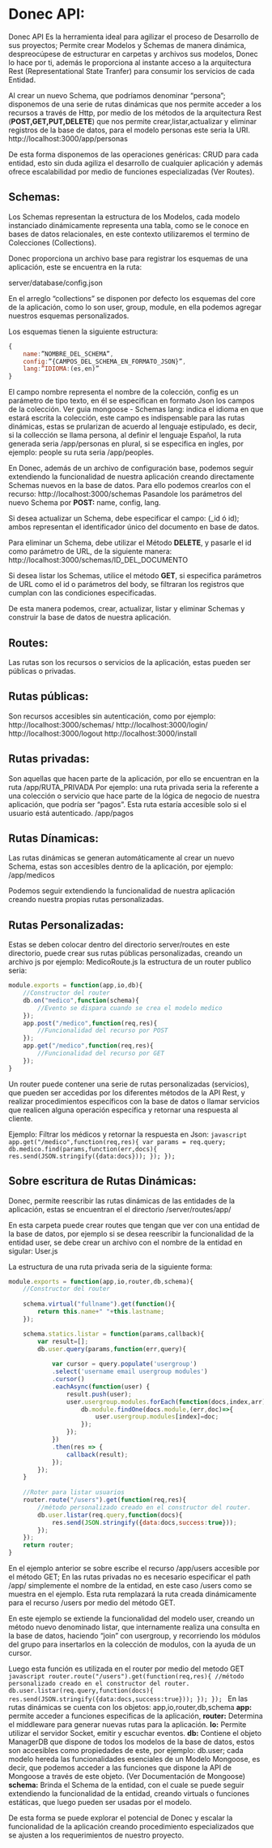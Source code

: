 # Donec API:


Donec API Es la herramienta ideal para agilizar el proceso de Desarrollo de sus proyectos; Permite crear Modelos y Schemas de manera dinámica, despreocúpese de estructurar en carpetas y archivos sus modelos, Donec lo hace por ti, además le proporciona al instante acceso a la arquitectura Rest (Representational State Tranfer) para consumir los servicios de cada Entidad.

Al crear un nuevo Schema, que podríamos denominar “persona”; disponemos de una serie de rutas dinámicas que nos permite acceder a los recursos a través de Http, por medio de los métodos de la arquitectura Rest (**POST,GET,PUT,DELETE**) que nos permite crear,listar,actualizar y eliminar registros de la base de datos, para el modelo personas este seria la URI.
http://localhost:3000/app/personas

 De esta forma disponemos de las operaciones genéricas: CRUD para cada entidad, esto sin duda agiliza el desarrollo de cualquier aplicación y además ofrece escalabilidad por medio de funciones especializadas (Ver Routes).

## Schemas:

Los Schemas representan la estructura de los Modelos, cada modelo instanciado dinámicamente representa una tabla, como se le conoce en bases de datos relacionales, en este contexto utilizaremos el termino de Colecciones (Collections).

Donec proporciona un archivo base para registrar los esquemas de una aplicación, este se encuentra en la ruta:

server/database/config.json

En el arreglo “collections” se disponen por defecto los esquemas del core de la aplicación, como lo son user, group, module, en ella podemos agregar nuestros esquemas personalizados.

Los esquemas tienen la siguiente estructura:
```javascript
{
	name:”NOMBRE_DEL_SCHEMA”,
	config:”{CAMPOS_DEL_SCHEMA_EN_FORMATO_JSON}”,
	lang:”IDIOMA:(es,en)”
}
```
El campo nombre representa el nombre de la colección, config es un parámetro de tipo texto, en él se especifican en formato Json los campos de la colección.
Ver guia mongoose - Schemas 
lang: indica el idioma en que estará escrita la colección, este campo es indispensable para las rutas dinámicas, estas se prularizan de acuerdo al lenguaje estipulado, es decir, si la collección se llama persona, al definir el lenguaje Español, la ruta generada seria /app/personas en plural, si se especifica en ingles, por ejemplo: people su ruta seria /app/peoples.

En Donec, además de un archivo de configuración base, podemos seguir extendiendo la funcionalidad de nuestra aplicación creando directamente Schemas nuevos en la base de datos.
Para ello podemos crearlos con el recurso: http://localhost:3000/schemas 
Pasandole los  parámetros del nuevo Schema por **POST:**
name, config, lang.

Si desea actualizar un Schema, debe especificar el campo: (_id ó id); ambos representan el identificador único del documento en base de datos.

Para eliminar un Schema, debe utilizar el Método **DELETE**, y pasarle el id como parámetro de URL, de la siguiente manera:
http://localhost:3000/schemas/ID_DEL_DOCUMENTO 

Si desea listar los Schemas, utilice el método **GET**, si especifica parámetros de URL como el id o parámetros del body, se filtraran los registros que cumplan con las condiciones especificadas.

De esta manera podemos, crear, actualizar, listar y eliminar Schemas y construir la base de datos de nuestra aplicación.


## Routes:

Las rutas son los recursos o servicios de la aplicación, estas pueden ser públicas o privadas.
## Rutas públicas: 
Son recursos accesibles sin autenticación, como por ejemplo:  http://localhost:3000/schemas/ http://localhost:3000/login/ http://localhost:3000/logout	http://localhost:3000/install	

## Rutas privadas: 
Son aquellas que hacen parte de la aplicación, por ello se encuentran en la ruta /app/RUTA_PRIVADA
Por ejemplo: una ruta privada seria la referente a una colección o servicio que hace parte de la lógica de negocio de nuestra aplicación, que podría ser “pagos”. Esta ruta estaría accesible solo si el usuario está autenticado. /app/pagos

## Rutas Dínamicas:

Las rutas dinámicas se generan automáticamente al crear un nuevo Schema, estas son accesibles dentro de la aplicación, por ejemplo: /app/medicos

Podemos seguir extendiendo la funcionalidad de nuestra aplicación creando nuestra propias rutas personalizadas.

## Rutas Personalizadas:

Estas se deben colocar dentro del directorio server/routes en este directorio, puede crear sus rutas públicas personalizadas,  creando un archivo js por ejemplo: MedicoRoute.js
la estructura de un router publico seria:







```javascript
module.exports = function(app,io,db){
	//Constructor del router
	db.on("medico",function(schema){
		//Evento se dispara cuando se crea el modelo medico
	});
	app.post("/medico",function(req,res){
		//Funcionalidad del recurso por POST
	});
	app.get("/medico",function(req,res){
		//Funcionalidad del recurso por GET
	});
}
```
Un router puede contener una serie de rutas personalizadas (servicios), que pueden ser accedidas por los diferentes métodos de la API Rest, y realizar procedimientos específicos con la base de datos o llamar servicios que realicen alguna operación especifica y retornar una respuesta al cliente.

Ejemplo: Filtrar los médicos y retornar la respuesta en Json:
	```javascript
	app.get("/medico",function(req,res){
		var params = req.query;
		db.medico.find(params,function(err,docs){
			res.send(JSON.stringify({data:docs}));
		});
	});
	```


## Sobre escritura de Rutas Dinámicas: 

Donec, permite reescribir las rutas dinámicas de las entidades de la aplicación, estas se encuentran el  el directorio /server/routes/app/

En esta carpeta puede crear routes que tengan que ver con una entidad de la base de datos, por ejemplo si se desea reescribir la funcionalidad de la entidad user, se debe crear un archivo con el nombre de la entidad en sigular: User.js

La estructura de una ruta privada seria de la siguiente forma:

```javascript
module.exports = function(app,io,router,db,schema){
	//Constructor del router
	
	schema.virtual("fullname").get(function(){
		return this.name+" "+this.lastname;
	});

	schema.statics.listar = function(params,callback){
		var result=[];
		db.user.query(params,function(err,query){
			
			var cursor = query.populate('usergroup')
			.select('username email usergroup modules')
			.cursor()
			.eachAsync(function(user) {
				result.push(user);
		        user.usergroup.modules.forEach(function(docs,index,arr){
		        	db.module.findOne(docs.module,(err,doc)=>{
		        		user.usergroup.modules[index]=doc;
		        	});
		        });
	      	})
	    	.then(res => {
	    		callback(result);
	    	});				
		});
	}
	
	//Roter para listar usuarios
	router.route("/users").get(function(req,res){
		//método personalizado creado en el constructor del router.
		db.user.listar(req.query,function(docs){
			res.send(JSON.stringify({data:docs,success:true}));
		});
	});
	return router;
}
```

En el ejemplo anterior se sobre escribe el recurso /app/users accesible por el método GET; En las rutas privadas no es necesario especificar el path /app/ simplemente el nombre de la entidad, en este caso /users como se muestra en el ejemplo.
Esta ruta remplazará la ruta creada dinámicamente para el recurso /users por medio del método GET.

En este ejemplo se extiende la funcionalidad del modelo user, creando un método nuevo denominado listar, que internamente realiza una consulta en la base de datos, haciendo “join” con usergroup, y recorriendo los módulos del grupo para insertarlos en la colección de modulos, con la ayuda de un cursor.

Luego esta función es utilizada en el router por medio del metodo GET
	```javascript
	router.route("/users").get(function(req,res){
		//método personalizado creado en el constructor del router.
		db.user.listar(req.query,function(docs){
			res.send(JSON.stringify({data:docs,success:true}));
		});
	});
	```
En las rutas dinámicas se cuenta con los objetos:  app,io,router,db,schema
**app:** permite acceder a funciones especificas de la aplicación,
**router:** Determina el middleware para generar nuevas rutas para la aplicación.
**Io:** Permite utilizar el servidor Socket, emitir y escuchar eventos.
**db:** Contiene el objeto ManagerDB que dispone de todos los modelos de la base de datos, estos son accesibles como propiedades de este, por ejemplo: db.user; cada modelo hereda las funcionalidades esenciales de un Modelo Mongoose, es decir, que podemos acceder a las funciones que dispone la API de Mongoose a través de este objeto. (Ver Documentación de Mongoose)
**schema:**
Brinda el Schema de la entidad, con el cuale se puede seguir extendiendo la funcionalidad de la entidad, creando virtuals o funciones estáticas, que luego pueden ser usadas por el modelo. 

De esta forma se puede explorar el potencial de Donec y escalar la funcionalidad de la aplicación creando procedimiento especializados que se ajusten a los requerimientos de nuestro proyecto.